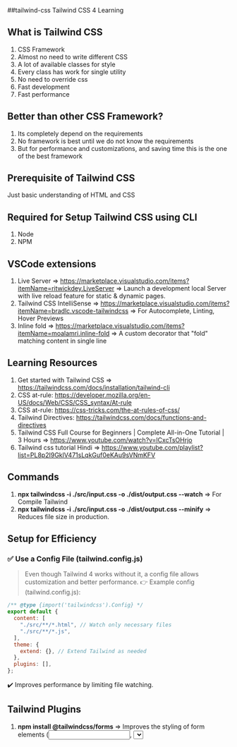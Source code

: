 ##tailwind-css
Tailwind CSS 4 Learning

## What is Tailwind CSS
1) CSS Framework
2) Almost no need to write different CSS
3) A lot of available classes for style
4) Every class has work for single utility
5) No need to override css
6) Fast development
7) Fast performance

## Better than other CSS Framework?
1) Its completely depend on the requirements
2) No framework is best until we do not know the requirements
3) But for performance and customizations, and saving time this is the one of the best framework

## Prerequisite of Tailwind CSS
Just basic understanding of HTML and CSS

## Required for Setup Tailwind CSS using CLI
1) Node
2) NPM

## VSCode extensions
1) Live Server => https://marketplace.visualstudio.com/items?itemName=ritwickdey.LiveServer
=> Launch a development local Server with live reload feature for static & dynamic pages.
2) Tailwind CSS IntelliSense => https://marketplace.visualstudio.com/items?itemName=bradlc.vscode-tailwindcss
=> For Autocomplete, Linting, Hover Previews
3) Inline fold => https://marketplace.visualstudio.com/items?itemName=moalamri.inline-fold
=> A custom decorator that "fold" matching content in single line

## Learning Resources
1) Get started with Tailwind CSS => https://tailwindcss.com/docs/installation/tailwind-cli
2) CSS at-rule: https://developer.mozilla.org/en-US/docs/Web/CSS/CSS_syntax/At-rule
3) CSS at-rule: https://css-tricks.com/the-at-rules-of-css/
4) Tailwind Directives: https://tailwindcss.com/docs/functions-and-directives
5) Tailwind CSS Full Course for Beginners | Complete All-in-One Tutorial | 3 Hours =>  https://www.youtube.com/watch?v=lCxcTsOHrjo
6) Tailwind css tutorial Hindi => https://www.youtube.com/playlist?list=PL8p2I9GklV471sLqkGuf0eKAu9sVNmKFV

## Commands
1) **npx tailwindcss -i ./src/input.css -o ./dist/output.css --watch**
=> For Compile Tailwind
2) **npx tailwindcss -i ./src/input.css -o ./dist/output.css --minify**
=> Reduces file size in production.

## Setup for Efficiency
### ✅ Use a Config File (tailwind.config.js)
> Even though Tailwind 4 works without it, a config file allows customization and better performance.
👉 Example config (tailwind.config.js):
```javascript
/** @type {import('tailwindcss').Config} */
export default {
  content: [
    "./src/**/*.html", // Watch only necessary files
    "./src/**/*.js",
  ],
  theme: {
    extend: {}, // Extend Tailwind as needed
  },
  plugins: [],
};
```
✔️ Improves performance by limiting file watching.

## Tailwind Plugins
1) **npm install @tailwindcss/forms**
=> Improves the styling of form elements (<input>, <select>, <textarea>).
=> Add to `tailwind.config.js`:
```javascript
module.exports = {
  plugins: [require("@tailwindcss/forms")],
};
```
=> Usage:
```html
<input type="text" class="form-input border-gray-300 rounded-md">
```

2) **npm install @tailwindcss/typography**
=> Adds pre-styled typography classes for articles, blogs, and markdown content.
=> Add to `tailwind.config.js`:
```javascript
module.exports = {
  plugins: [require("@tailwindcss/typography")],
};
```
=> Usage:
```html
<article class="prose lg:prose-xl">
  <h1>Beautifully Styled Article</h1>
  <p>This text will be properly formatted.</p>
</article>
```

3) **npm install @tailwindcss/aspect-ratio**
=> Helps maintain fixed aspect ratios (like 16:9, 4:3) for media elements.
=> Add to `tailwind.config.js`:
```javascript
module.exports = {
  plugins: [require("@tailwindcss/aspect-ratio")],
};
```
=> Usage:
```html
<div class="aspect-w-16 aspect-h-9">
  <iframe src="https://www.youtube.com/embed/dQw4w9WgXcQ" allowfullscreen></iframe>
</div>
```
=> Keeps videos and images properly scaled!

4) **npm install daisyui** (https://daisyui.com/)
=> DaisyUI provides ready-made buttons, forms, modals, alerts, etc.
=> Add to ``tailwind.config.js``:
```javascript
module.exports = {
  plugins: [require("daisyui")],
};
```
=> Usage:
```html
<button class="btn btn-primary">Click Me</button>
```
=> Saves time by providing well-designed components!

5) **npm install tailwindcss-debug-screens** (https://github.com/jorenvanhee/tailwindcss-debug-screens)
=> Shows the current screen size while resizing the window.
=> Add to `tailwind.config.js`:
```javascript
module.exports = {
  plugins: [require("tailwindcss-debug-screens")],
};
```
=> Usage:
```html
<div class="debug-screens">
  I'm responsive!
</div>
```
=> Now it shows active screen size while resizing!